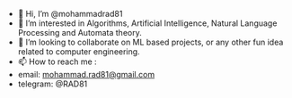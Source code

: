 - 👋 Hi, I’m @mohammadrad81
- 👀 I’m interested in Algorithms, Artificial Intelligence, Natural Language Processing and Automata theory.
- 💞️ I’m looking to collaborate on ML based projects, or any other fun idea related to computer engineering.
- 📫 How to reach me :
- email: mohammad.rad81@gmail.com
- telegram: @RAD81

<!---
mohammadrad81/mohammadrad81 is a ✨ special ✨ repository because its `README.md` (this file) appears on your GitHub profile.
You can click the Preview link to take a look at your changes.
--->
